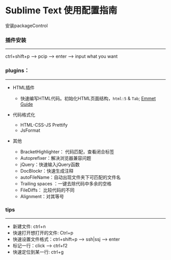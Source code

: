 # Sublime Text 使用配置指南
安装packageControl

### 插件安装
---
ctrl+shift+p --> pcip --> enter --> input what you want

### plugins：
---
- HTML插件
    - 快速编写HTML代码。初始化HTML页面结构，`html:5` & `Tab`;
[Emmet Guide](https://scotch.io/tutorials/write-html-crazy-fast-with-emmet-an-interactive-guide)

- 代码格式化
    - HTML-CSS-JS Prettify
    - JsFormat

- 其他
    - BracketHighlighter： 代码匹配，查看闭合标签
    - Autoprefixer：解决浏览器兼容问题
    - jQuery：快速输入jQuery函数
    - DocBlockr：快速生成注释
    - autoFileName：自动出现文件夹下可匹配的文件名
    - Trailing spaces ：一键去除代码中多余的空格
    - FileDiffs： 比较代码的不同
    - Alignment：对其等号

### tips
---
- 新建文件: ctrl+n
- 快速打开想打开的文件: Ctrl+p
- 快速设置文件格式：ctrl+shift+p --> ssh|ssj --> enter
- 标记一行：click --> ctrl+f2
- 快速定位到某一行: ctrl+g
